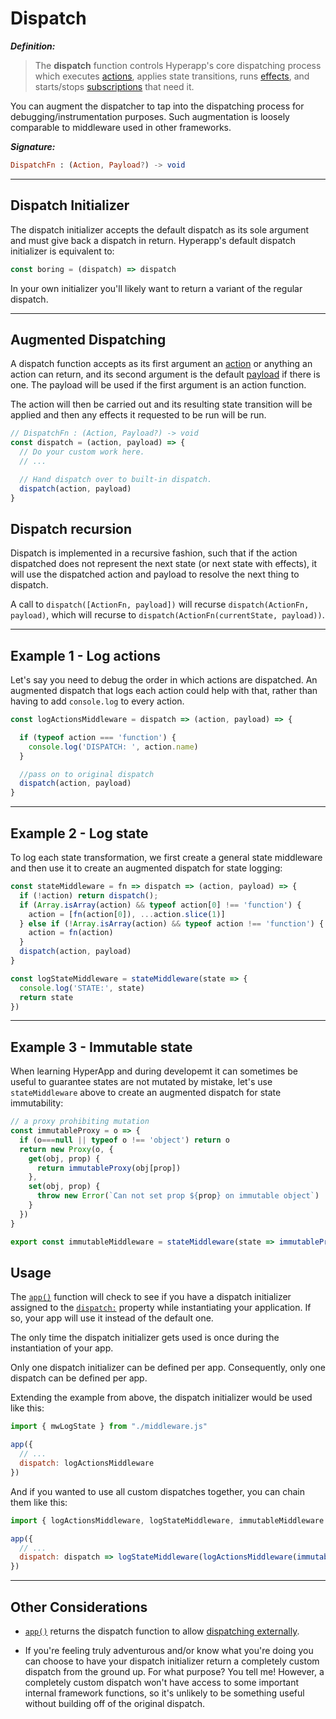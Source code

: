 # Dispatch

**_Definition:_**

> The **dispatch** function controls Hyperapp's core dispatching process which executes [actions](actions.md), applies state transitions, runs [effects](effects.md), and starts/stops [subscriptions](subscriptions.md) that need it.

You can augment the dispatcher to tap into the dispatching process for debugging/instrumentation purposes. Such augmentation is loosely comparable to middleware used in other frameworks.

**_Signature:_**

```elm
DispatchFn : (Action, Payload?) -> void
```

---

## Dispatch Initializer

The dispatch initializer accepts the default dispatch as its sole argument and must give back a dispatch in return. Hyperapp's default dispatch initializer is equivalent to:

```js
const boring = (dispatch) => dispatch
```

In your own initializer you'll likely want to return a variant of the regular dispatch.

---

## Augmented Dispatching

A dispatch function accepts as its first argument an [action](actions.md) or anything an action can return, and its second argument is the default [payload](actions.md#payloads) if there is one. The payload will be used if the first argument is an action function.

The action will then be carried out and its resulting state transition will be applied and then any effects it requested to be run will be run.

```js
// DispatchFn : (Action, Payload?) -> void
const dispatch = (action, payload) => {
  // Do your custom work here.
  // ...

  // Hand dispatch over to built-in dispatch.
  dispatch(action, payload)
}
```

## Dispatch recursion

Dispatch is implemented in a recursive fashion, such that if the action dispatched does not represent the next state (or next state with effects), it will use the dispatched action and payload to resolve the next thing to dispatch. 

A call to `dispatch([ActionFn, payload])` will recurse `dispatch(ActionFn, payload)`, which will recurse to `dispatch(ActionFn(currentState, payload))`. 

---

## Example 1 - Log actions

Let's say you need to debug the order in which actions are dispatched. An augmented dispatch that logs each action could help with that, rather than having to add `console.log` to every action.

```js
const logActionsMiddleware = dispatch => (action, payload) => {

  if (typeof action === 'function') {
    console.log('DISPATCH: ', action.name)
  }

  //pass on to original dispatch
  dispatch(action, payload)
}
```

---

## Example 2 - Log state

To log each state transformation, we first create a general state middleware and then use it to create an augmented dispatch for state logging:

```js
const stateMiddleware = fn => dispatch => (action, payload) => {
  if (!action) return dispatch();
  if (Array.isArray(action) && typeof action[0] !== 'function') {
    action = [fn(action[0]), ...action.slice(1)]
  } else if (!Array.isArray(action) && typeof action !== 'function') {
    action = fn(action)
  }
  dispatch(action, payload)
}

const logStateMiddleware = stateMiddleware(state => { 
  console.log('STATE:', state)
  return state
})
```

---

## Example 3 - Immutable state

When learning HyperApp and during developemt it can sometimes be useful to guarantee states are not mutated by mistake, let's use `stateMiddleware` above to create an augmented dispatch for state immutability:

```js
// a proxy prohibiting mutation
const immutableProxy = o => {
  if (o===null || typeof o !== 'object') return o
  return new Proxy(o, {
    get(obj, prop) {
      return immutableProxy(obj[prop])
    },
    set(obj, prop) {
      throw new Error(`Can not set prop ${prop} on immutable object`)
    }
  })
}

export const immutableMiddleware = stateMiddleware(state => immutableProxy(state))
```


## Usage

The [`app()`](../api/app.md) function will check to see if you have a dispatch initializer assigned to the [`dispatch:`](../api/app.md#dispatch) property while instantiating your application. If so, your app will use it instead of the default one.

The only time the dispatch initializer gets used is once during the instantiation of your app.

Only one dispatch initializer can be defined per app. Consequently, only one dispatch can be defined per app.

Extending the example from above, the dispatch initializer would be used like this:

```js
import { mwLogState } from "./middleware.js"

app({
  // ...
  dispatch: logActionsMiddleware
})
```

And if you wanted to use all custom dispatches together, you can chain them like this:

```js
import { logActionsMiddleware, logStateMiddleware, immutableMiddleware } from "./middleware.js"

app({
  // ...
  dispatch: dispatch => logStateMiddleware(logActionsMiddleware(immutableMiddleware(dispatch)))
})
```


---

## Other Considerations

- [`app()`](../api/app.md) returns the dispatch function to allow [dispatching externally](../api/app.md#instrumentation).

- If you're feeling truly adventurous and/or know what you're doing you can choose to have your dispatch initializer return a completely custom dispatch from the ground up. For what purpose? You tell me! However, a completely custom dispatch won't have access to some important internal framework functions, so it's unlikely to be something useful without building off of the original dispatch.
